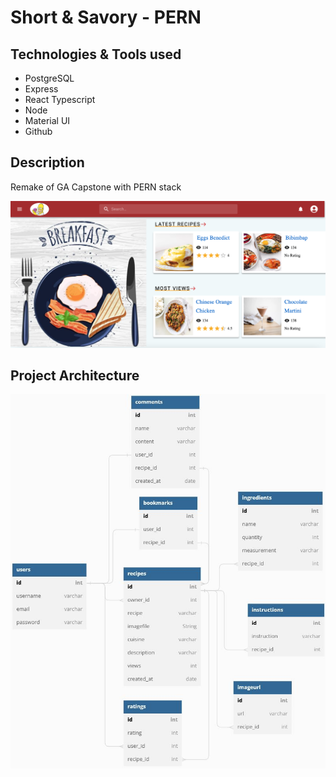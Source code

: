 # Short & Savory - PERN

## Technologies & Tools used
  - PostgreSQL
  - Express
  - React Typescript
  - Node
  - Material UI
  - Github


## Description
Remake of GA Capstone with PERN stack

![homepage](public/readme_resource/Homepage.png)


## Project Architecture

![ERD](public/readme_resource/ERD.JPG)






